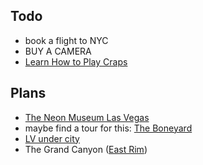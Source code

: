 ## Todo

 * book a flight to NYC
 * BUY A CAMERA
 * [Learn How to Play Craps](http://www.youtube.com/watch?v=i_IVEvX__3s)

## Plans

 * [The Neon Museum Las Vegas](http://neonmuseum.org/)
 * maybe find a tour for this: [The Boneyard](http://www.placehacking.co.uk/2011/12/15/military-infiltration-boneyard/)
 * [LV under city](http://www.placehacking.co.uk/2011/05/12/las-vegas-undercity/)
 * The Grand Canyon ([East Rim](http://govegas.about.com/cs/offthestrip/p/Grndcyndytrp.htm))
